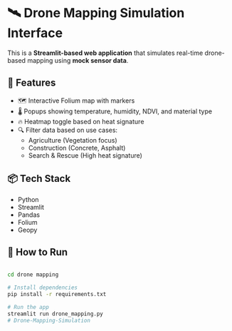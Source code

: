 # 🛰️ Drone Mapping Simulation Interface

This is a **Streamlit-based web application** that simulates real-time drone-based mapping using **mock sensor data**.

## 🌟 Features

- 🗺️ Interactive Folium map with markers
- 🌡️ Popups showing temperature, humidity, NDVI, and material type
- 🔥 Heatmap toggle based on heat signature
- 🔍 Filter data based on use cases:
  - Agriculture (Vegetation focus)
  - Construction (Concrete, Asphalt)
  - Search & Rescue (High heat signature)

## 📦 Tech Stack

- Python
- Streamlit
- Pandas
- Folium
- Geopy

## 🚀 How to Run

```bash

cd drone mapping

# Install dependencies
pip install -r requirements.txt

# Run the app
streamlit run drone_mapping.py
#   D r o n e - M a p p i n g - S i m u l a t i o n  
 